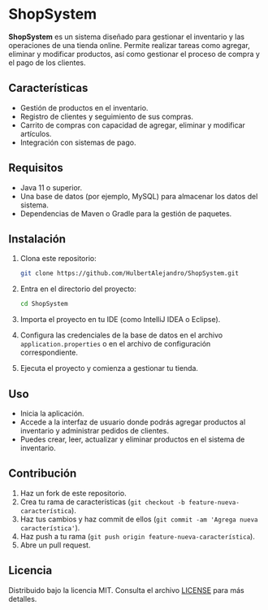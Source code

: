# ShopSystem

**ShopSystem** es un sistema diseñado para gestionar el inventario y las operaciones de una tienda online. Permite realizar tareas como agregar, eliminar y modificar productos, así como gestionar el proceso de compra y el pago de los clientes.

## Características

- Gestión de productos en el inventario.
- Registro de clientes y seguimiento de sus compras.
- Carrito de compras con capacidad de agregar, eliminar y modificar artículos.
- Integración con sistemas de pago.

## Requisitos

- Java 11 o superior.
- Una base de datos (por ejemplo, MySQL) para almacenar los datos del sistema.
- Dependencias de Maven o Gradle para la gestión de paquetes.

## Instalación

1. Clona este repositorio:

    ```bash
    git clone https://github.com/HulbertAlejandro/ShopSystem.git
    ```

2. Entra en el directorio del proyecto:

    ```bash
    cd ShopSystem
    ```

3. Importa el proyecto en tu IDE (como IntelliJ IDEA o Eclipse).

4. Configura las credenciales de la base de datos en el archivo `application.properties` o en el archivo de configuración correspondiente.

5. Ejecuta el proyecto y comienza a gestionar tu tienda.

## Uso

- Inicia la aplicación.
- Accede a la interfaz de usuario donde podrás agregar productos al inventario y administrar pedidos de clientes.
- Puedes crear, leer, actualizar y eliminar productos en el sistema de inventario.

## Contribución

1. Haz un fork de este repositorio.
2. Crea tu rama de características (`git checkout -b feature-nueva-característica`).
3. Haz tus cambios y haz commit de ellos (`git commit -am 'Agrega nueva característica'`).
4. Haz push a tu rama (`git push origin feature-nueva-característica`).
5. Abre un pull request.

## Licencia

Distribuido bajo la licencia MIT. Consulta el archivo [LICENSE](LICENSE) para más detalles.
